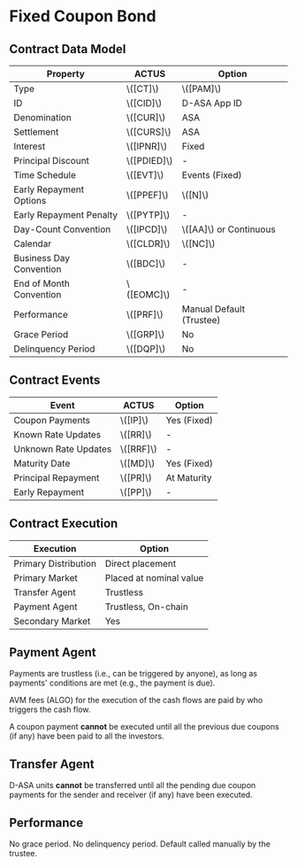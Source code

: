 # Fixed Coupon Bond

## Contract Data Model

| Property                | ACTUS         | Option                   |
|-------------------------|---------------|--------------------------|
| Type                    | \\([CT]\\)    | \\([PAM]\\)              |
| ID                      | \\([CID]\\)   | D-ASA App ID             |
| Denomination            | \\([CUR]\\)   | ASA                      |
| Settlement              | \\([CURS]\\)  | ASA                      |
| Interest                | \\([IPNR]\\)  | Fixed                    |
| Principal Discount      | \\([PDIED]\\) | -                        |
| Time Schedule           | \\([EVT]\\)   | Events (Fixed)           |
| Early Repayment Options | \\([PPEF]\\)  | \\([N]\\)                |
| Early Repayment Penalty | \\([PYTP]\\)  | -                        |
| Day-Count Convention    | \\([IPCD]\\)  | \\([AA]\\) or Continuous |
| Calendar                | \\([CLDR]\\)  | \\([NC]\\)               |
| Business Day Convention | \\([BDC]\\)   | -                        |
| End of Month Convention | \\([EOMC]\\)  | -                        |
| Performance             | \\([PRF]\\)   | Manual Default (Trustee) |
| Grace Period            | \\([GRP]\\)   | No                       |
| Delinquency Period      | \\([DQP]\\)   | No                       |

## Contract Events

| Event                | ACTUS       | Option      |
|----------------------|-------------|-------------|
| Coupon Payments      | \\([IP]\\)  | Yes (Fixed) |
| Known Rate Updates   | \\([RR]\\)  | -           |
| Unknown Rate Updates | \\([RRF]\\) | -           |
| Maturity Date        | \\([MD]\\)  | Yes (Fixed) |
| Principal Repayment  | \\([PR]\\)  | At Maturity |
| Early Repayment      | \\([PP]\\)  | -           |

## Contract Execution

| Execution            | Option                  |
|----------------------|-------------------------|
| Primary Distribution | Direct placement        |
| Primary Market       | Placed at nominal value |
| Transfer Agent       | Trustless               |
| Payment Agent        | Trustless, On-chain     |
| Secondary Market     | Yes                     |

## Payment Agent

Payments are trustless (i.e., can be triggered by anyone), as long as payments'
conditions are met (e.g., the payment is due).

AVM fees (ALGO) for the execution of the cash flows are paid by who triggers the
cash flow.

A coupon payment **cannot** be executed until all the previous due coupons (if
any) have been paid to all the investors.

## Transfer Agent

D-ASA units **cannot** be transferred until all the pending due coupon payments
for the sender and receiver (if any) have been executed.

## Performance

No grace period. No delinquency period. Default called manually by the trustee.

